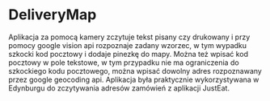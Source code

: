 # DeliveryMap
Aplikacja za pomocą kamery zczytuje tekst pisany czy drukowany i przy pomocy google vision api rozpoznaje zadany wzorzec, w tym wypadku szkocki kod pocztowy i dodaje pinezkę do mapy. Można też wpisać kod pocztowy w pole tekstowe, w tym przypadku nie ma ograniczenia do szkockiego kodu pocztowego, można wpisać dowolny adres rozpoznawany przez google geocoding api. Aplikacja była praktycznie wykorzystywana w Edynburgu do zczytywania adresów zamówień z aplikacji JustEat.
